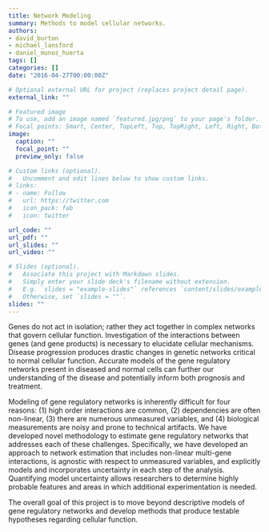 ```yaml
---
title: Network Modeling
summary: Methods to model cellular networks.
authors:
- david_burton
- michael_lansford
- daniel_munoz_huerta
tags: []
categories: []
date: "2016-04-27T00:00:00Z"

# Optional external URL for project (replaces project detail page).
external_link: ""

# Featured image
# To use, add an image named `featured.jpg/png` to your page's folder.
# Focal points: Smart, Center, TopLeft, Top, TopRight, Left, Right, BottomLeft, Bottom, BottomRight.
image:
  caption: ""
  focal_point: ""
  preview_only: false

# Custom links (optional).
#   Uncomment and edit lines below to show custom links.
# links:
# - name: Follow
#   url: https://twitter.com
#   icon_pack: fab
#   icon: twitter

url_code: ""
url_pdf: ""
url_slides: ""
url_video: ""

# Slides (optional).
#   Associate this project with Markdown slides.
#   Simply enter your slide deck's filename without extension.
#   E.g. `slides = "example-slides"` references `content/slides/example-slides.md`.
#   Otherwise, set `slides = ""`.
slides: ""
---
```


Genes do not act in isolation; rather they act together in complex networks that govern cellular function. Investigation of the interactions between genes (and gene products) is necessary to elucidate cellular mechanisms. Disease progression produces drastic changes in genetic networks critical to normal cellular function. Accurate models of the gene regulatory networks present in diseased and normal cells can further our understanding of the disease and potentially inform both prognosis and treatment.

Modeling of gene regulatory networks is inherently difficult for four reasons: (1) high order interactions are common, (2) dependencies are often non-linear, (3) there are numerous unmeasured variables, and (4) biological measurements are noisy and prone to technical artifacts. We have developed novel methodology to estimate gene regulatory networks that addresses each of these challenges. Specifically, we have developed an approach to network estimation that includes non-linear multi-gene interactions, is agnostic with respect to unmeasured variables, and explicitly models and incorporates uncertainty in each step of the analysis. Quantifying model uncertainty allows researchers to determine highly probable features and areas in which additional experimentation is needed. 

The overall goal of this project is to move beyond descriptive models of gene regulatory networks and develop methods that produce testable hypotheses regarding cellular function.
